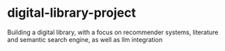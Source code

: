 # digital-library-project
Building a digital library, with a focus on recommender systems, literature and semantic search engine, as well as llm integration
